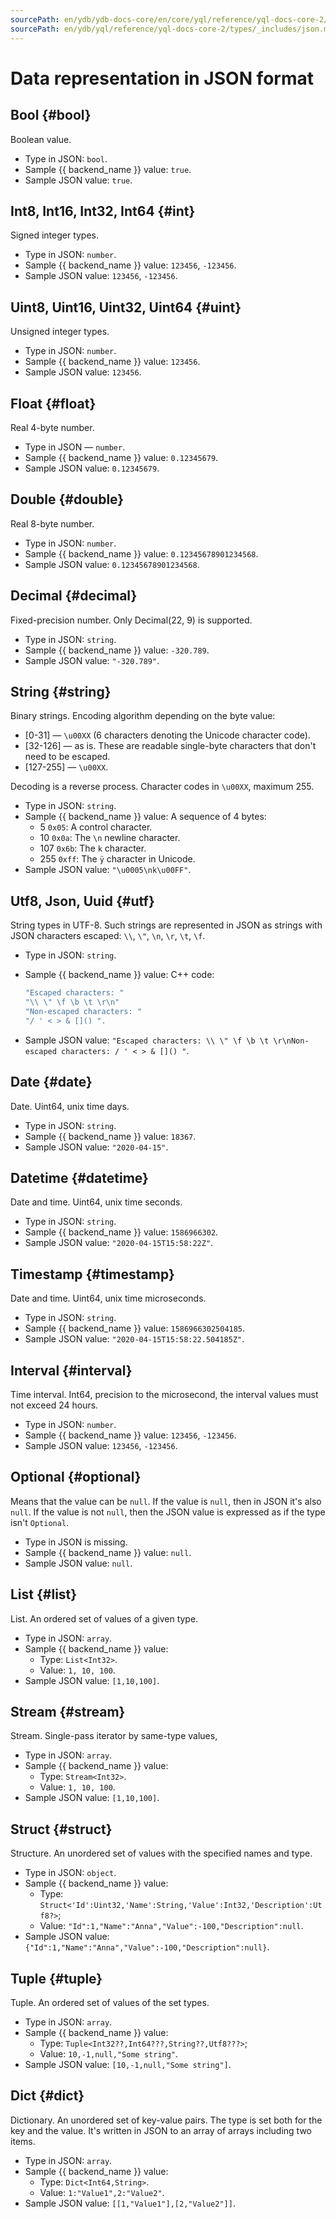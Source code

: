 ```yaml
---
sourcePath: en/ydb/ydb-docs-core/en/core/yql/reference/yql-docs-core-2/types/_includes/json.md
sourcePath: en/ydb/yql/reference/yql-docs-core-2/types/_includes/json.md
---
```


# Data representation in JSON format

## Bool {#bool}

Boolean value.

* Type in JSON: `bool`.
* Sample {{ backend_name }} value: `true`.
* Sample JSON value: `true`.

## Int8, Int16, Int32, Int64 {#int}

Signed integer types.

* Type in JSON: `number`.
* Sample {{ backend_name }} value: `123456`, `-123456`.
* Sample JSON value: `123456`, `-123456`.

## Uint8, Uint16, Uint32, Uint64 {#uint}

Unsigned integer types.

* Type in JSON: `number`.
* Sample {{ backend_name }} value: `123456`.
* Sample JSON value: `123456`.

## Float {#float}

Real 4-byte number.

* Type in JSON — `number`.
* Sample {{ backend_name }} value: `0.12345679`.
* Sample JSON value: `0.12345679`.

## Double {#double}

Real 8-byte number.

* Type in JSON: `number`.
* Sample {{ backend_name }} value: `0.12345678901234568`.
* Sample JSON value: `0.12345678901234568`.

## Decimal {#decimal}

Fixed-precision number. Only Decimal(22, 9) is supported.

* Type in JSON: `string`.
* Sample {{ backend_name }} value: `-320.789`.
* Sample JSON value: `"-320.789"`.

## String {#string}

Binary strings. Encoding algorithm depending on the byte value:

* [0-31] — `\u00XX` (6 characters denoting the Unicode character code).
* [32-126] — as is. These are readable single-byte characters that don't need to be escaped.
* [127-255] — `\u00XX`.

Decoding is a reverse process. Character codes in `\u00XX`, maximum 255.

* Type in JSON: `string`.
* Sample {{ backend_name }} value: A sequence of 4 bytes:
  * 5 `0x05`: A control character.
  * 10 `0x0a`: The `\n` newline character.
  * 107 `0x6b`: The `k` character.
  * 255 `0xff`: The `ÿ` character in Unicode.
* Sample JSON value: `"\u0005\nk\u00FF"`.

## Utf8, Json, Uuid {#utf}

String types in UTF-8. Such strings are represented in JSON as strings with JSON characters escaped: `\\`, `\"`, `\n`, `\r`, `\t`, `\f`.

* Type in JSON: `string`.

* Sample {{ backend_name }} value: C++ code:

  ```c++
  "Escaped characters: "
  "\\ \" \f \b \t \r\n"
  "Non-escaped characters: "
  "/ ' < > & []() ".
  ```

* Sample JSON value: `"Escaped characters: \\ \" \f \b \t \r\nNon-escaped characters: / ' < > & []() "`.

## Date {#date}

Date. Uint64, unix time days.

* Type in JSON: `string`.
* Sample {{ backend_name }} value: `18367`.
* Sample JSON value: `"2020-04-15"`.

## Datetime {#datetime}

Date and time. Uint64, unix time seconds.

* Type in JSON: `string`.
* Sample {{ backend_name }} value: `1586966302`.
* Sample JSON value: `"2020-04-15T15:58:22Z"`.

## Timestamp {#timestamp}

Date and time. Uint64, unix time microseconds.

* Type in JSON: `string`.
* Sample {{ backend_name }} value: `1586966302504185`.
* Sample JSON value: `"2020-04-15T15:58:22.504185Z"`.

## Interval {#interval}

Time interval. Int64, precision to the microsecond, the interval values must not exceed 24 hours.

* Type in JSON: `number`.
* Sample {{ backend_name }} value: `123456`, `-123456`.
* Sample JSON value: `123456`, `-123456`.

## Optional {#optional}

Means that the value can be `null`. If the value is `null`, then in JSON it's also `null`. If the value is not `null`, then the JSON value is expressed as if the type isn't `Optional`.

* Type in JSON is missing.
* Sample {{ backend_name }} value: `null`.
* Sample JSON value: `null`.

## List {#list}

List. An ordered set of values of a given type.

* Type in JSON: `array`.
* Sample {{ backend_name }} value:
  * Type: `List<Int32>`.
  * Value: `1, 10, 100`.
* Sample JSON value: `[1,10,100]`.

## Stream {#stream}

Stream. Single-pass iterator by same-type values,

* Type in JSON: `array`.
* Sample {{ backend_name }} value:
  * Type: `Stream<Int32>`.
  * Value: `1, 10, 100`.
* Sample JSON value: `[1,10,100]`.

## Struct {#struct}

Structure. An unordered set of values with the specified names and type.

* Type in JSON: `object`.
* Sample {{ backend_name }} value:
  * Type: `Struct<'Id':Uint32,'Name':String,'Value':Int32,'Description':Utf8?>`;
  * Value: `"Id":1,"Name":"Anna","Value":-100,"Description":null`.
* Sample JSON value: `{"Id":1,"Name":"Anna","Value":-100,"Description":null}`.

## Tuple {#tuple}

Tuple. An ordered set of values of the set types.

* Type in JSON: `array`.
* Sample {{ backend_name }} value:
  * Type: `Tuple<Int32??,Int64???,String??,Utf8???>`;
  * Value: `10,-1,null,"Some string"`.
* Sample JSON value: `[10,-1,null,"Some string"]`.

## Dict {#dict}

Dictionary. An unordered set of key-value pairs. The type is set both for the key and the value. It's written in JSON to an array of arrays including two items.

* Type in JSON: `array`.
* Sample {{ backend_name }} value:
  * Type: `Dict<Int64,String>`.
  * Value: `1:"Value1",2:"Value2"`.
* Sample JSON value: `[[1,"Value1"],[2,"Value2"]]`.

